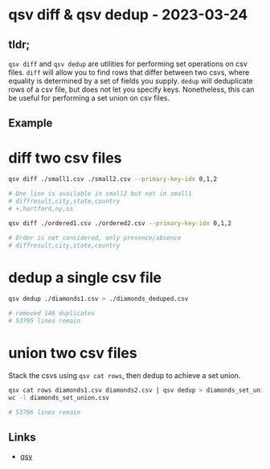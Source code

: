 # qsv diff & qsv dedup - 2023-03-24

## tldr;

`qsv diff` and `qsv dedup` are utilities for performing set operations on csv
files. `diff` will allow you to find rows that differ between two csvs, where
equality is determined by a set of fields you supply. `dedup` will deduplicate
rows of a csv file, but does not let you specify keys. Nonetheless, this can be
useful for performing a set union on csv files.

## Example

# diff two csv files

```bash
qsv diff ./small1.csv ./small2.csv --primary-key-idx 0,1,2

# One line is available in small2 but not in small1
# diffresult,city,state,country
# +,hartford,ny,us

qsv diff ./ordered1.csv ./ordered2.csv --primary-key-idx 0,1,2

# Order is not considered, only presence/absence
# diffresult,city,state,country
```

# dedup a single csv file

```bash
qsv dedup ./diamonds1.csv > ./diamonds_deduped.csv

# removed 146 duplicates
# 53795 lines remain
```

# union two csv files

Stack the csvs using `qsv cat rows`, then dedup to achieve a set union.

```bash
qsv cat rows diamonds1.csv diamonds2.csv | qsv dedup > diamonds_set_union.csv
wc -l diamonds_set_union.csv

# 53796 lines remain
```

## Links

- [qsv](https://github.com/jqnatividad/qsv)
